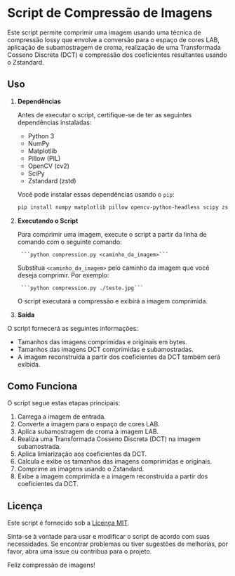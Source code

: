 # Script de Compressão de Imagens

Este script permite comprimir uma imagem usando uma técnica de compressão lossy que envolve a conversão para o espaço de cores LAB, aplicação de subamostragem de croma, realização de uma Transformada Cosseno Discreta (DCT) e compressão dos coeficientes resultantes usando o Zstandard.

## Uso

1. **Dependências**

   Antes de executar o script, certifique-se de ter as seguintes dependências instaladas:

   - Python 3
   - NumPy
   - Matplotlib
   - Pillow (PIL)
   - OpenCV (cv2)
   - SciPy
   - Zstandard (zstd)

   Você pode instalar essas dependências usando o `pip`:

   ```bash
   pip install numpy matplotlib pillow opencv-python-headless scipy zstandard
   ```


2. **Executando o Script**

    Para comprimir uma imagem, execute o script a partir da linha de comando com o seguinte comando:

        ```python compression.py <caminho_da_imagem>```

    Substitua `<caminho_da_imagem>` pelo caminho da imagem que você deseja comprimir. Por exemplo:

        ```python compression.py ./teste.jpg```

    O script executará a compressão e exibirá a imagem comprimida.

3. **Saída**

O script fornecerá as seguintes informações:

- Tamanhos das imagens comprimidas e originais em bytes.
- Tamanhos das imagens DCT comprimidas e subamostradas.
- A imagem reconstruída a partir dos coeficientes da DCT também será exibida.

## Como Funciona

O script segue estas etapas principais:

1. Carrega a imagem de entrada.
2. Converte a imagem para o espaço de cores LAB.
3. Aplica subamostragem de croma à imagem LAB.
4. Realiza uma Transformada Cosseno Discreta (DCT) na imagem subamostrada.
5. Aplica limiarização aos coeficientes da DCT.
6. Calcula e exibe os tamanhos das imagens comprimidas e originais.
7. Comprime as imagens usando o Zstandard.
8. Exibe a imagem comprimida e a imagem reconstruída a partir dos coeficientes da DCT.

## Licença

Este script é fornecido sob a [Licença MIT](LICENSE).

Sinta-se à vontade para usar e modificar o script de acordo com suas necessidades. Se encontrar problemas ou tiver sugestões de melhorias, por favor, abra uma issue ou contribua para o projeto.

Feliz compressão de imagens!
